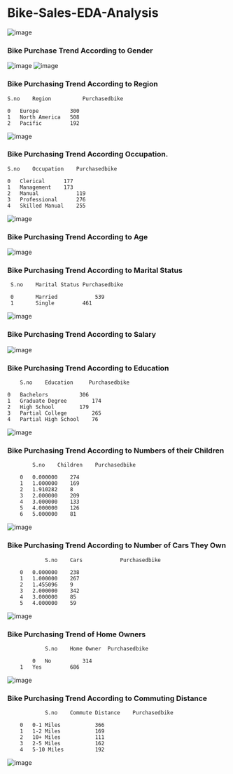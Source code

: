 # Bike-Sales-EDA-Analysis

![image](https://user-images.githubusercontent.com/108980892/212248989-a422b54b-d267-4b3d-845c-cde0e3023985.png)

### Bike Purchase Trend According to Gender
![image](https://user-images.githubusercontent.com/108980892/212249101-a6f877cc-39b9-4c29-b7ba-c1a10e31dd37.png)
![image](https://user-images.githubusercontent.com/108980892/212249128-9c83cf68-f802-4ba7-8a61-b1bbf349f431.png)

### Bike Purchasing Trend According to Region
	S.no    Region	        Purchasedbike
	
	0	Europe	        300
	1	North America	508
	2	Pacific	        192
![image](https://user-images.githubusercontent.com/108980892/212249217-c773e739-e04a-41be-a714-cf5b38c3410c.png)

### Bike Purchasing Trend According Occupation.
	S.no    Occupation	  Purchasedbike
	
	0	Clerical	  177
	1	Management	  173
	2	Manual	          119
	3	Professional	  276
	4	Skilled Manual	  255
![image](https://user-images.githubusercontent.com/108980892/212249364-4bddb1db-931f-4a7d-81e4-dfaabdc4a1c9.png)

### Bike Purchasing Trend According to Age
![image](https://user-images.githubusercontent.com/108980892/212254910-651cbefa-469c-4bfd-8506-f807ec3f9a1d.png)

### Bike Purchasing Trend According to Marital Status

     S.no    Marital Status	Purchasedbike
     
     0	     Married	        539
     1	     Single	        461
![image](https://user-images.githubusercontent.com/108980892/212255207-0f1f4f74-4dbc-4d7b-964e-3e47c286db69.png)

### Bike Purchasing Trend According to Salary
![image](https://user-images.githubusercontent.com/108980892/212255348-720c152d-da4a-4ea6-819c-42d7a5232b6b.png)

### Bike Purchasing Trend According to Education
      	S.no    Education	  Purchasedbike
	
	0	Bachelors	       306
	1	Graduate Degree	       174
	2	High School	       179
	3	Partial College	       265
	4	Partial High School    76
![image](https://user-images.githubusercontent.com/108980892/212255684-fb108384-9e82-46af-af71-5e14d996c6a4.png)

### Bike Purchasing Trend According to Numbers of their Children
        	S.no    Children	Purchasedbike
		
		0	0.000000	274
		1	1.000000	169
		2	1.910282	8
		3	2.000000	209
		4	3.000000	133
		5	4.000000	126
		6	5.000000	81
![image](https://user-images.githubusercontent.com/108980892/212255930-c33575bc-a9d8-4ec6-8a11-1c4f7c352844.png)

### Bike Purchasing Trend According to Number of Cars They Own
                S.no    Cars	        Purchasedbike
		
		0	0.000000	238
		1	1.000000	267
		2	1.455096	9
		3	2.000000	342
		4	3.000000	85
		5	4.000000	59
![image](https://user-images.githubusercontent.com/108980892/212256138-f954a84a-d931-47b7-87fe-4fda1eee3287.png)

### Bike Purchasing Trend of Home Owners
                S.no    Home Owner	Purchasedbike
		
	        0	No	        314
		1	Yes	        686
![image](https://user-images.githubusercontent.com/108980892/212256380-d5f990e6-66a8-4333-87da-6c7d5b9ad519.png)

### Bike Purchasing Trend According to Commuting Distance
                S.no    Commute Distance	Purchasedbike
		
		0	0-1 Miles	        366
		1	1-2 Miles	        169
		2	10+ Miles	        111
		3	2-5 Miles	        162
		4	5-10 Miles	        192
![image](https://user-images.githubusercontent.com/108980892/212256696-c83e5911-5d23-45cf-a79c-e703d24b4480.png)

